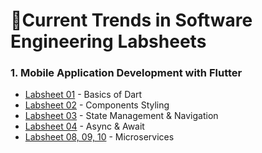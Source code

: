 # 🔖Current Trends in Software Engineering Labsheets

### 1. Mobile Application Development with Flutter
* [Labsheet 01](https://github.com/Dulyaaa/CTSE_Labs/tree/main/Labsheet%2001) - Basics of Dart
* [Labsheet 02](https://github.com/Dulyaaa/CTSE_Labs/tree/main/Labsheet%2002) - Components Styling
* [Labsheet 03](https://github.com/Dulyaaa/CTSE_Labs/tree/main/Labsheet%2003) - State Management & Navigation
* [Labsheet 04](https://github.com/Dulyaaa/CTSE_Labs/tree/main/Labsheet%2004) - Async & Await
* [Labsheet 08, 09, 10](https://github.com/Dulyaaa/CTSE_Labs/tree/main/Labsheet%2008%2C%2009%2C%2010) - Microservices





